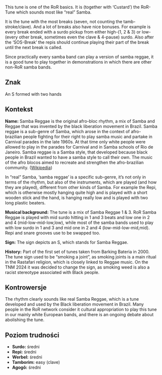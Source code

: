 This tune is one of the RoR basics. It is (together with ‘Custard’) the RoR-Tune
which sounds most like “real” Samba.

It is the tune with the most breaks (seven, not counting the tamb-stroke/clave).
And a lot of breaks also have nice bonuses. For example is every break ended
with a surdo pickup from either high-(1, 2 & 3) or low- (every other break,
sometimes even the clave & 4-pause) surdo. Also after the ‘SOS-Break’ the repis
should continue playing their part of the break until the next break is called.

Since practically every samba band can play a version of samba reggae, it is a
good tune to play together in demonstrations in which there are other non-RoR
samba bands.

## Znak

An S formed with two hands

## Kontekst

**Name:** Samba Reggae is the original afro-bloc rhythm, a mix of Samba and
Reggae that was invented by the black liberation movement in Brazil. Samba
reggae is a sub-genre of Samba, which arose in the context of afro-brazilian
people fighting for their right to play samba music and partake in Carnival
parades in the late 1960s. At that time only white people were allowed to play
in the parades for Carnival and in Samba schools of Rio de Janeiro. Samba reggae
is a Samba style, that developed because black people in Brazil wanted to have a
samba style to call their own. The music of the afro blocos aimed to recreate
and strengthen the afro-brazilian community.
([Wikipedia](https://en.wikipedia.org/wiki/Samba_reggae))

In “real” Samba, ‘samba reggae’ is a specific sub-genre, it’s not only in terms
of the rhythm, but also of the instruments, which are played (and how they are
played), different from other kinds of Samba. For example the Repi, which is
otherwise mostly hanging quite high and is played with a short wooden stick and
the hand, is hanging really low and is played with two long plastic beaters.

**Musical background:** The tune is a mix of Samba Reggae 1 & 3. RoR Samba
Reggae is played with mid surdo hitting in 1 and 3 beats and low one in 2 and 4
(mid-low-mid-low,low), while most of the samba bands used to play with low surdo
in 1 and 3 and mid one in 2 and 4 (low-mid-low-mid,mid). Repi and snare grooves
use to be swapped too.

**Sign:** The sign depicts an S, which stands for Samba Reggae.

**History:** Part of the first set of tunes taken from Barking Bateria in 2000.
The tune sign used to be “smoking a joint”, as smoking joints is a main ritual
in the Rastafari religion, which is closely linked to Reggae music. On the TNM
2024 it was decided to change the sign, as smoking weed is also a racist
stereotype associated with Black people.

## Kontrowersje

The rhythm clearly sounds like real Samba Reggae, which is a tune developed and
used by the Black liberation movement in Brazil. Many people in the RoR network
consider it cultural appropriation to play this tune in our mainly white
European bands, and there is an ongoing debate about abolishing the tune.

## Poziom trudności

* **Surdo:** średni
* **Repi:** średni
* **Werbel:** średni
* **Tamborim:** easy (clave)
* **Agogô:** średni
